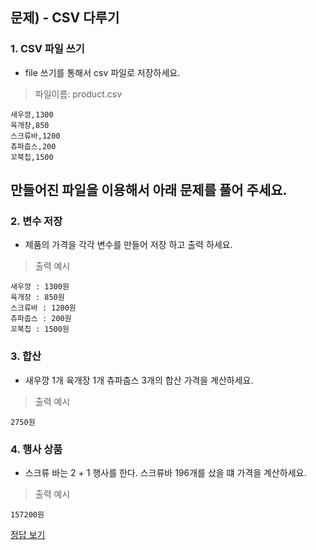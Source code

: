 ## 문제) - CSV 다루기 

### 1. CSV 파일 쓰기

* file 쓰기를 통해서 csv 파일로 저장하세요.

> 파일이름: product.csv

```
새우깡,1300
육개장,850
스크류바,1200
츄파춥스,200
꼬북칩,1500
```

## 만들어진 파일을 이용해서 아래 문제를 풀어 주세요.

### 2. 변수 저장

* 제품의 가격을 각각 변수를 만들어 저장 하고 출력 하세요. 

> 출력 예시
```
새우깡 : 1300원
육개장 : 850원
스크류바 : 1200원
츄파춥스 : 200원
꼬북칩 : 1500원
```


### 3. 합산

* 새우깡 1개 육개장 1개 츄파춥스 3개의 합산 가격을 계산하세요.

> 출력 예시
```
2750원
```

### 4. 행사 상품

* 스크류 바는 2 + 1 행사를 한다. 스크류바 196개를 샀을 떄 가격을 계산하세요. 

> 출력 예시
```
157200원
```

[정답 보기](test02.c)

